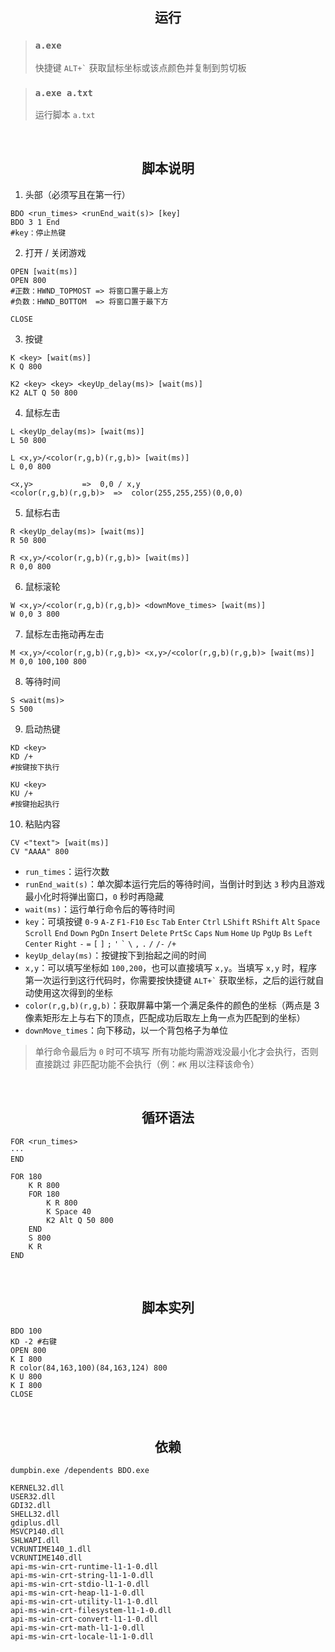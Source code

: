 <h2 align="center">运行</h2>

> ### `a.exe`
>
> 快捷键 `` ALT+` `` 获取鼠标坐标或该点颜色并复制到剪切板

> ### `a.exe a.txt`
>
> 运行脚本 `a.txt`

<br>

<h2 align="center">脚本说明</h2>

1. 头部（必须写且在第一行）

```
BDO <run_times> <runEnd_wait(s)> [key]
BDO 3 1 End
#key：停止热键
```

2. 打开 / 关闭游戏

```
OPEN [wait(ms)]
OPEN 800
#正数：HWND_TOPMOST => 将窗口置于最上方
#负数：HWND_BOTTOM  => 将窗口置于最下方

CLOSE
```

3. 按键

```
K <key> [wait(ms)]
K Q 800

K2 <key> <key> <keyUp_delay(ms)> [wait(ms)]
K2 ALT Q 50 800
```

4. 鼠标左击

```
L <keyUp_delay(ms)> [wait(ms)]
L 50 800

L <x,y>/<color(r,g,b)(r,g,b)> [wait(ms)]
L 0,0 800
```

```
<x,y>           =>  0,0 / x,y
<color(r,g,b)(r,g,b)>  =>  color(255,255,255)(0,0,0)
```

5. 鼠标右击

```
R <keyUp_delay(ms)> [wait(ms)]
R 50 800

R <x,y>/<color(r,g,b)(r,g,b)> [wait(ms)]
R 0,0 800
```

6. 鼠标滚轮

```
W <x,y>/<color(r,g,b)(r,g,b)> <downMove_times> [wait(ms)]
W 0,0 3 800
```

7. 鼠标左击拖动再左击

```
M <x,y>/<color(r,g,b)(r,g,b)> <x,y>/<color(r,g,b)(r,g,b)> [wait(ms)]
M 0,0 100,100 800
```

8. 等待时间

```
S <wait(ms)>
S 500
```

9. 启动热键

```
KD <key>
KD /+
#按键按下执行

KU <key>
KU /+
#按键抬起执行
```

10. 粘贴内容

```
CV <"text"> [wait(ms)]
CV "AAAA" 800
```

-   `run_times`：运行次数
-   `runEnd_wait(s)`：单次脚本运行完后的等待时间，当倒计时到达 `3` 秒内且游戏最小化时将弹出窗口，`0` 秒时再隐藏
-   `wait(ms)`：运行单行命令后的等待时间
-   `key`：可填按键 `0-9` `A-Z` `F1-F10` `Esc` `Tab` `Enter` `Ctrl` `LShift` `RShift` `Alt` `Space` `Scroll` `End` `Down` `PgDn` `Insert` `Delete` `PrtSc` `Caps` `Num` `Home` `Up` `PgUp` `Bs` `Left` `Center` `Right` `-` `=` `[` `]` `;` `'` `` ` `` `\` `,` `.` `/` `/-` `/+`
-   `keyUp_delay(ms)`：按键按下到抬起之间的时间
-   `x,y`：可以填写坐标如 `100,200`，也可以直接填写 `x,y`。当填写 `x,y` 时，程序第一次运行到这行代码时，你需要按快捷键 `` ALT+` `` 获取坐标，之后的运行就自动使用这次得到的坐标
-   `color(r,g,b)(r,g,b)`：获取屏幕中第一个满足条件的颜色的坐标（两点是 3 像素矩形左上与右下的顶点，匹配成功后取左上角一点为匹配到的坐标）
-   `downMove_times`：向下移动，以一个背包格子为单位

> 单行命令最后为 `0` 时可不填写
> 所有功能均需游戏没最小化才会执行，否则直接跳过
> 非匹配功能不会执行（例：`#K` 用以注释该命令）

<br>

<h2 align="center">循环语法</h2>

```
FOR <run_times>
···
END
```

```
FOR 180
    K R 800
    FOR 180
        K R 800
        K Space 40
        K2 Alt Q 50 800
    END
    S 800
    K R
END
```

<br>

<h2 align="center">脚本实列</h2>

```
BDO 100
KD -2 #右键
OPEN 800
K I 800
R color(84,163,100)(84,163,124) 800
K U 800
K I 800
CLOSE
```

<br>

<h2 align="center">依赖</h2>

```
dumpbin.exe /dependents BDO.exe

KERNEL32.dll
USER32.dll
GDI32.dll
SHELL32.dll
gdiplus.dll
MSVCP140.dll
SHLWAPI.dll
VCRUNTIME140_1.dll
VCRUNTIME140.dll
api-ms-win-crt-runtime-l1-1-0.dll
api-ms-win-crt-string-l1-1-0.dll
api-ms-win-crt-stdio-l1-1-0.dll
api-ms-win-crt-heap-l1-1-0.dll
api-ms-win-crt-utility-l1-1-0.dll
api-ms-win-crt-filesystem-l1-1-0.dll
api-ms-win-crt-convert-l1-1-0.dll
api-ms-win-crt-math-l1-1-0.dll
api-ms-win-crt-locale-l1-1-0.dll
```
